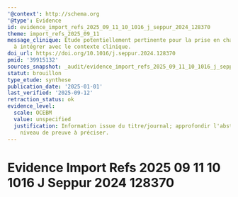 ```yaml
---
'@context': http://schema.org
'@type': Evidence
id: evidence_import_refs_2025_09_11_10_1016_j_seppur_2024_128370
theme: import_refs_2025_09_11
message_clinique: Étude potentiellement pertinente pour la prise en charge musculosquelettique;
  à intégrer avec le contexte clinique.
doi_url: https://doi.org/10.1016/j.seppur.2024.128370
pmid: '39915132'
sources_snapshot: _audit/evidence_import_refs_2025_09_11_10_1016_j_seppur_2024_128370.json
statut: brouillon
type_etude: synthese
publication_date: '2025-01-01'
last_verified: '2025-09-12'
retraction_status: ok
evidence_level:
  scale: OCEBM
  value: unspecified
  justification: Information issue du titre/journal; approfondir l'abstract pour précision;
    niveau de preuve à préciser.
---
```

# Evidence Import Refs 2025 09 11 10 1016 J Seppur 2024 128370


